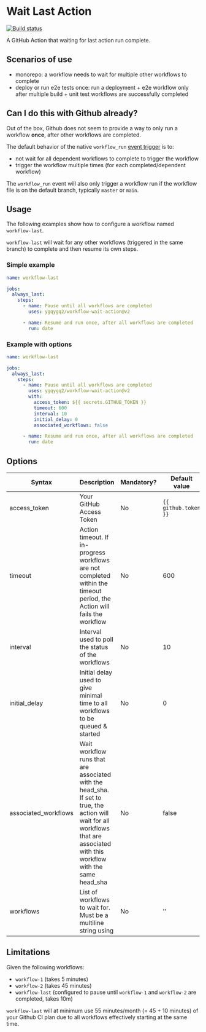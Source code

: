 # Wait Last Action

[![Build status](https://github.com/ygqygq2/workflow-wait-action/actions/workflows/build.yml/badge.svg)](https://github.com/ygqygq2/workflow-wait-action/actions/workflows/build.yml)

A GitHub Action that waiting for last action run complete.

## Scenarios of use

- monorepo: a workflow needs to wait for multiple other workflows to complete
- deploy or run e2e tests once: run a deployment + e2e workflow only after multiple build + unit test workflows are successfully completed

## Can I do this with Github already?

Out of the box, Github does not seem to provide a way to only run a workflow **once**, after other workflows are completed.

The default behavior of the native `workflow_run` [event trigger](https://docs.github.com/en/actions/reference/events-that-trigger-workflows#workflow_run) is to:

- not wait for all dependent workflows to complete to trigger the workflow
- trigger the workflow multiple times (for each completed/dependent workflow)

The `workflow_run` event will also only trigger a workflow run if the workflow file is on the default branch, typically `master` or `main`.

## Usage

The following examples show how to configure a workflow named `workflow-last`.

`workflow-last` will wait for any other workflows (triggered in the same branch) to complete and then resume its own steps.

### Simple example

```yaml
name: workflow-last

jobs:
  always_last:
    steps:
      - name: Pause until all workflows are completed
        uses: ygqygq2/workflow-wait-action@v2

      - name: Resume and run once, after all workflows are completed
        run: date
```

### Example with options

```yaml
name: workflow-last

jobs:
  always_last:
    steps:
      - name: Pause until all workflows are completed
        uses: ygqygq2/workflow-wait-action@v2
        with:
          access_token: ${{ secrets.GITHUB_TOKEN }}
          timeout: 600
          interval: 10
          initial_delay: 0
          associated_workflows: false

      - name: Resume and run once, after all workflows are completed
        run: date
```

## Options

| Syntax        | Description                                                                                                              | Mandatory? | Default value        | Example value                     |
| ------------- | ------------------------------------------------------------------------------------------------------------------------ | ---------- | -------------------- | --------------------------------- |
| access_token  | Your GitHub Access Token                                                                                                 | No         | `{{ github.token }}` |                                   |
| timeout       | Action timeout. If in-progress workflows are not completed within the timeout period, the Action will fails the workflow | No         | 600                  |                                   |
| interval      | Interval used to poll the status of the workflows                                                                        | No         | 10                   |                                   |
| initial_delay | Initial delay used to give minimal time to all workflows to be queued & started                                          | No         | 0                    |                                   |
| associated_workflows| Wait workflow runs that are associated with the head_sha. If set to true, the action will wait for all workflows that are associated with this workflow with the same head_sha     |  No | false  |  |
| workflows     | List of workflows to wait for. Must be a multiline string using                                                          | No         | ''                   | \| <br/>workflow-1<br/>workflow-2 |

## Limitations

Given the following workflows:

- `workflow-1` (takes 5 minutes)
- `workflow-2` (takes 45 minutes)
- `workflow-last` (configured to pause until `workflow-1` and `workflow-2` are completed, takes 10m)

`workflow-last` will at minimum use 55 minutes/month (= 45 + 10 minutes) of your Github CI plan due to all workflows effectively starting at the same time.
